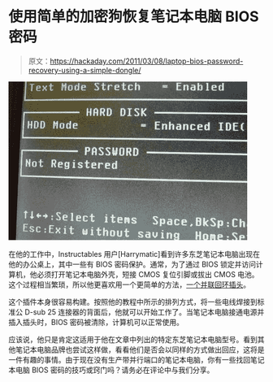 # 使用简单的加密狗恢复笔记本电脑 BIOS 密码

> 原文：<https://hackaday.com/2011/03/08/laptop-bios-password-recovery-using-a-simple-dongle/>

![laptop_bios_reset](img/15010d3883e180d7621167a970f07d42.png "laptop_bios_reset")

在他的工作中，Instructables 用户[Harrymatic]看到许多东芝笔记本电脑出现在他的办公桌上，其中一些有 BIOS 密码保护。通常，为了通过 BIOS 锁定并访问计算机，他必须打开笔记本电脑外壳，短接 CMOS 复位引脚或拔出 CMOS 电池。这个过程相当繁琐，所以他更喜欢用一个更简单的方法，[一个并联回环插头](http://www.instructables.com/id/Toshiba-Laptop-BIOS-Reset-Dongle)。

这个插件本身很容易构建。按照他的教程中所示的排列方式，将一些电线焊接到标准公 D-sub 25 连接器的背面后，他就可以开始工作了。当笔记本电脑接通电源并插入插头时，BIOS 密码被清除，计算机可以正常使用。

应该说，他只是肯定这适用于他在文章中列出的特定东芝笔记本电脑型号。看到其他笔记本电脑品牌也尝试这样做，看看他们是否会以同样的方式做出回应，这将是一件有趣的事情。由于现在没有生产带并行端口的笔记本电脑，你有一些找回笔记本电脑 BIOS 密码的技巧或窍门吗？请务必在评论中与我们分享。
